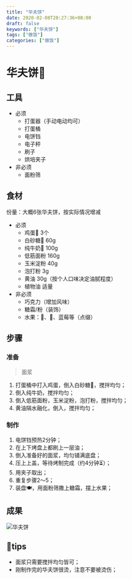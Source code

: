 ```yaml
---
title: "华夫饼"
date: 2020-02-08T20:27:36+08:00
draft: false
keywords: ["华夫饼"]
tags: ["做饭"]
categories: ["做饭"]
---
```

# 华夫饼🧇

## 工具

- 必须
  - 打蛋器（手动电动均可）
  - 打蛋桶
  - 电饼铛
  - 电子秤
  - 刷子
  - 烘培夹子
- 非必须
  - 面粉筛

## 食材

份量：大概6张华夫饼，按实际情况增减

- 必须
  - 鸡蛋🥚 3个
  - 白砂糖🧂 60g
  - 纯牛奶🥛 100g
  - 低筋面粉 160g
  - 玉米淀粉 40g
  - 泡打粉 3g
  - 黄油 30g（按个人口味决定油腻程度）
  - 植物油 适量
- 非必须
  - 巧克力（增加风味）
  - 糖霜/粉（装饰）
  - 水果：🍓、🍒、蓝莓等（点缀）

## 步骤

### 准备

> 面浆

1. 打蛋桶中打入鸡蛋，倒入白砂糖🧂，搅拌均匀；
2. 倒入纯牛奶，搅拌均匀；
3. 倒入低筋面粉，玉米淀粉，泡打粉，搅拌均匀；
4. 黄油隔水融化，倒入，搅拌均匀； 

### 制作

1. 电饼铛预热2分钟；
2. 在上下烤盘上都刷上一层油；
3. 倒入准备好的面浆，均匀铺满底盘；
4. 压上上盖，等待烤制完成（约4分钟⏳）；
5. 用夹子取出；
6. 重复步骤2～5；
7. 装盘🍽，用面粉筛撒上糖霜，摆上水果；

## 成果

![华夫饼](https://cdn.jsdelivr.net/gh/uyaki/pic-cloud/img/20200212015315.png)

## 📌tips
- 面浆只需要搅拌均匀皆可；
- 刚制作完的华夫饼很烫，注意不要被烫伤；

